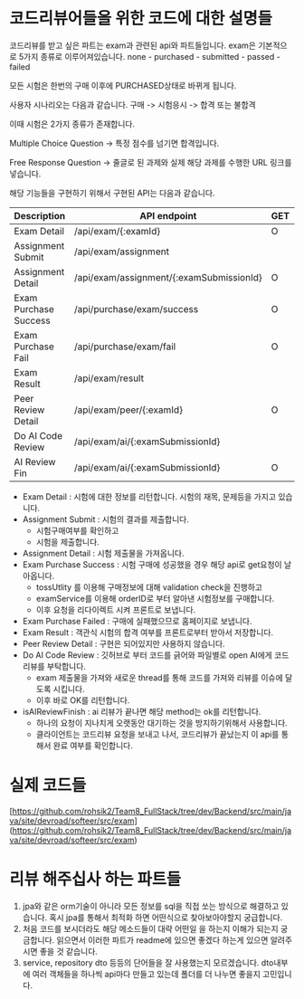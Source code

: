 # 코드리뷰어들을 위한 코드에 대한 설명들

코드리뷰를 받고 싶은 파트는 exam과 관련된 api와 파트들입니다.
exam은 기본적으로 5가지 종류로 이루어져있습니다.
none - purchased - submitted - passed - failed

모든 시험은 한번의 구매 이후에 PURCHASED상태로 바뀌게 됩니다.

사용자 시나리오는 다음과 같습니다.
구매 -> 시험응시 -> 합격 또는 불합격

이때 시험은 2가지 종류가 존재합니다. 

Multiple Choice Question -> 특정 점수를 넘기면 합격입니다.

Free Response Question -> 줄글로 된 과제와 실제 해당 과제를 수행한 URL 링크를 넣습니다.

해당 기능들을 구현하기 위해서 구현된 API는 다음과 같습니다. 

Description       | API endpoint | GET | POST | PUT | DELETE
-- | -- | -- | -- | -- | --
Exam Detail       | /api/exam/{:examId} | O |   |   |
Assignment Submit | /api/exam/assignment |  | O |  |
Assignment Detail | /api/exam/assignment/{:examSubmissionId} | O | | |
Exam Purchase Success    | /api/purchase/exam/success | O |  |   |
Exam Purchase Fail    | /api/purchase/exam/fail | O |  |   |
Exam Result       | /api/exam/result |  |   | O |
Peer Review Detail| /api/exam/peer/{:examId} | O | | |
Do AI Code Review | /api/exam/ai/{:examSubmissionId} | | O | |
AI Review Fin     | /api/exam/ai/{:examSubmissionId} | O | | |

- Exam Detail : 시험에 대한 정보를 리턴합니다. 시험의 재목, 문제등을 가지고 있습니다.
- Assignment Submit : 시험의 결과를 제출합니다. 
  - 시험구매여부를 확인하고
  - 시험을 제출합니다.
- Assignment Detail : 시험 제출물을 가져옵니다.
- Exam Purchase Success : 시험 구매에 성공했을 경우 해당 api로 get요청이 날아옵니다.
  - tossUtlity 를 이용해 구매정보에 대해 validation check을 진행하고
  - examService를 이용해 orderID로 부터 알아낸 시험정보를 구매합니다.
  - 이후 요청을 리다이렉트 시켜 프론트로 보냅니다.
- Exam Purchase Failed : 구매에 실패했으므로 홈페이지로 보냅니다.
- Exam Result : 객관식 시험의 합격 여부를 프론트로부터 받아서 저장합니다.
- Peer Review Detail : 구현은 되어있지만 사용하지 않습니다.
- Do AI Code Review : 깃허브로 부터 코드를 긁어와 파일별로 open AI에게 코드리뷰를 부탁합니다.
  - exam 제출물을 가져와 새로운 thread를 통해 코드를 가져와 리뷰를 이슈에 달도록 시킵니다.
  - 이후 바로 OK를 리턴합니다.
- isAIReviewFinish : ai 리뷰가 끝나면 해당 method는 ok를 리턴합니다. 
  - 하나의 요청이 지나치게 오랫동안 대기하는 것을 방지하기위해서 사용합니다.
  - 클라이언트는 코드리뷰 요청을 보내고 나서, 코드리뷰가 끝났는지 이 api를 통해서 완료 여부를 확인합니다.



# 실제 코드들
[https://github.com/rohsik2/Team8_FullStack/tree/dev/Backend/src/main/java/site/devroad/softeer/src/exam]
(https://github.com/rohsik2/Team8_FullStack/tree/dev/Backend/src/main/java/site/devroad/softeer/src/exam)


# 리뷰 해주십사 하는 파트들

1. jpa와 같은 orm기술이 아니라 모든 정보를 sql을 직접 쏘는 방식으로 해결하고 있습니다. 혹시 jpa를 통해서 최적화 하면 어떤식으로 찾아보아야할지 궁급합니다.
2. 처음 코드를 보시더라도 해당 메소드들이 대략 어떤일 을 하는지 이해가 되는지 궁금합니다. 읽으면서 이러한 파트가 readme에 있으면 좋겠다 하는게 있으면 알려주시면 좋을 것 같습니다.
3. service, repository dto 등등의 단어들을 잘 사용했는지 모르겠습니다. dto내부에 여러 객체들을 하나씩 api마다 만들고 있는데 폴더를 더 나누면 좋을지 고민입니다.

